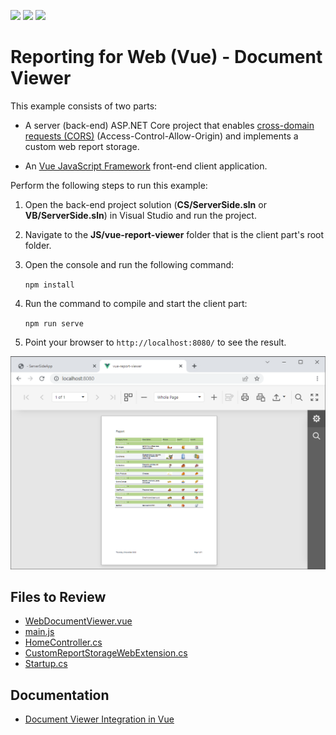 <!-- default badges list -->
![](https://img.shields.io/endpoint?url=https://codecentral.devexpress.com/api/v1/VersionRange/228656974/2023.1)
[![](https://img.shields.io/badge/Open_in_DevExpress_Support_Center-FF7200?style=flat-square&logo=DevExpress&logoColor=white)](https://supportcenter.devexpress.com/ticket/details/T848267)
[![](https://img.shields.io/badge/📖_How_to_use_DevExpress_Examples-e9f6fc?style=flat-square)](https://docs.devexpress.com/GeneralInformation/403183)
<!-- default badges end -->
# Reporting for Web (Vue) - Document Viewer

This example consists of two parts: 

- A server (back-end) ASP.NET Core project that enables [cross-domain requests (CORS)](https://developer.mozilla.org/en-US/docs/Web/HTTP/CORS) (Access-Control-Allow-Origin) and implements a custom web report storage.

- An <a href="https://vuejs.org/">Vue JavaScript Framework</a> front-end client application.

Perform the following steps to run this example:

1. Open the back-end project solution (**CS/ServerSide.sln** or **VB/ServerSide.sln**) in Visual Studio and run the project.
2. Navigate to the **JS/vue-report-viewer** folder that is the client part's root folder.
3. Open the console and run the following command:

    ```npm install```
4. Run the command to compile and start the client part:

    ```npm run serve```

5. Point your browser to `http://localhost:8080/` to see the result.

![](images/screenshot.png)

## Files to Review

- [WebDocumentViewer.vue](JS/vue-report-viewer/src/components/WebDocumentViewer.vue)
- [main.js](JS/vue-report-viewer/src/main.js)
- [HomeController.cs](CS/ServerSideApp/Controllers/HomeController.cs)
- [CustomReportStorageWebExtension.cs](CS/ServerSideApp/Services/CustomReportStorageWebExtension.cs)
- [Startup.cs](CS/ServerSideApp/Startup.cs)

## Documentation

- [Document Viewer Integration in Vue](https://docs.devexpress.com/XtraReports/401539)
